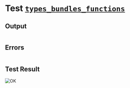 # Test [`types_bundles_functions`](../doc/types/README.md#L46)

## Output

```,plain
```

## Errors

```,plain
```

## Test Result

![OK](../doc/types/.test/types_bundles_functions.png)
